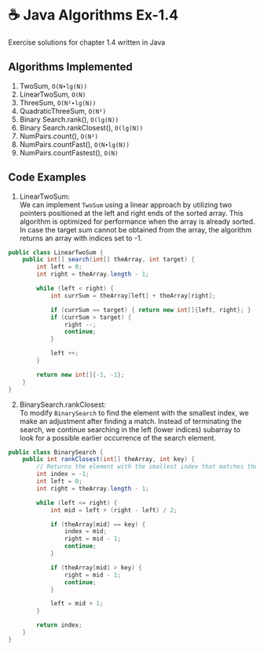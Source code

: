 # ☕ Java Algorithms Ex-1.4
Exercise solutions for chapter 1.4 written in Java

## Algorithms Implemented
1. TwoSum, `O(N∙lg(N))`
2. LinearTwoSum, `O(N)`
3. ThreeSum, `O(N²∙lg(N))`
4. QuadraticThreeSum, `O(N²)`
5. Binary Search.rank(), `O(lg(N))`
6. Binary Search.rankClosest(), `O(lg(N))`
7. NumPairs.count(), `O(N²)`
8. NumPairs.countFast(), `O(N∙lg(N))`
9. NumPairs.countFastest(), `O(N)`

## Code Examples
1. LinearTwoSum:  
   We can implement `TwoSum` using a linear approach by utilizing two pointers positioned at the left and right ends of the sorted array. This algorithm is optimized for performance when the array is already sorted. In case the target sum cannot be obtained from the array, the algorithm returns an array with indices set to -1.
   
```java
public class LinearTwoSum {
    public int[] search(int[] theArray, int target) {
        int left = 0;
        int right = theArray.length - 1;

        while (left < right) {
            int currSum = theArray[left] + theArray[right];

            if (currSum == target) { return new int[]{left, right}; }
            if (currSum > target) {
                right --;
                continue;
            }

            left ++;
        }

        return new int[]{-1, -1};
    }
}
```

2. BinarySearch.rankClosest:  
   To modify `BinarySearch` to find the element with the smallest index, we make an adjustment after finding a match. Instead of terminating the search, we continue searching in the left (lower indices) subarray to look for a possible earlier occurrence of the search element.
   
```java
public class BinarySearch {
    public int rankClosest(int[] theArray, int key) {
        // Returns the element with the smallest index that matches the key
        int index = -1;
        int left = 0;
        int right = theArray.length - 1;

        while (left <= right) {
            int mid = left + (right - left) / 2;

            if (theArray[mid] == key) {
                index = mid;
                right = mid - 1;
                continue;
            }

            if (theArray[mid] > key) {
                right = mid - 1;
                continue;
            }

            left = mid + 1;
        }

        return index;
    }
}
```
